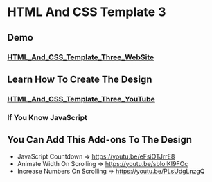 # HTML And CSS Template 3

## Demo

### [HTML_And_CSS_Template_Three_WebSite](https://elzerowebschool.github.io/HTML_And_CSS_Template_Three/)

## Learn How To Create The Design

### [HTML_And_CSS_Template_Three_YouTube](https://youtube.com/playlist?list=PLDoPjvoNmBAxuCSp2_-9LurPqRVwketnc)

### If You Know JavaScript

## You Can Add This Add-ons To The Design

- JavaScript Countdown => https://youtu.be/eFsiOTJrrE8
- Animate Width On Scrolling => https://youtu.be/sbIoIKI9FOc
- Increase Numbers On Scrolling => https://youtu.be/PLsUdgLnzgQ
